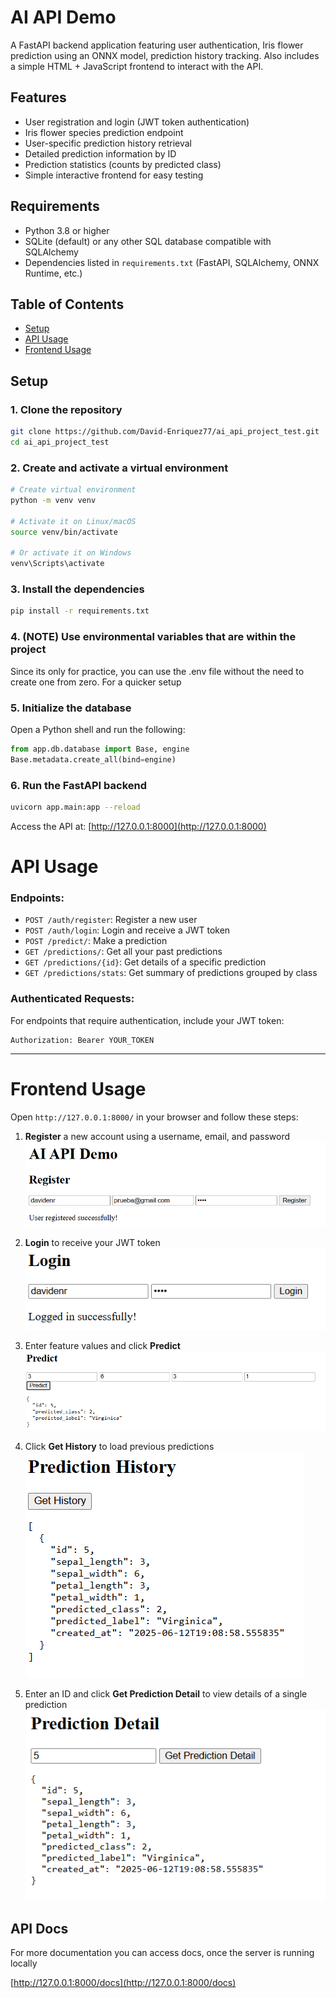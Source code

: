 # AI API Demo

A FastAPI backend application featuring user authentication, Iris flower prediction using an ONNX model, prediction history tracking. Also includes a simple HTML + JavaScript frontend to interact with the API.

## Features

- User registration and login (JWT token authentication)
- Iris flower species prediction endpoint
- User-specific prediction history retrieval
- Detailed prediction information by ID
- Prediction statistics (counts by predicted class)
- Simple interactive frontend for easy testing

## Requirements

- Python 3.8 or higher
- SQLite (default) or any other SQL database compatible with SQLAlchemy
- Dependencies listed in `requirements.txt` (FastAPI, SQLAlchemy, ONNX Runtime, etc.)

## Table of Contents

- [Setup](#setup)
- [API Usage](#api-usage)
- [Frontend Usage](#frontend-usage)


##  Setup

### 1. Clone the repository

```bash
git clone https://github.com/David-Enriquez77/ai_api_project_test.git
cd ai_api_project_test
```

### 2. Create and activate a virtual environment

```bash
# Create virtual environment
python -m venv venv

# Activate it on Linux/macOS
source venv/bin/activate

# Or activate it on Windows
venv\Scripts\activate
```

### 3. Install the dependencies

```bash
pip install -r requirements.txt
```

### 4. (NOTE) Use environmental variables that are within the project

Since its only for practice, you can use the .env file without the need to create one from zero. For a quicker setup

### 5. Initialize the database

Open a Python shell and run the following:

```python
from app.db.database import Base, engine
Base.metadata.create_all(bind=engine)
```

### 6. Run the FastAPI backend

```bash
uvicorn app.main:app --reload
```

Access the API at: [http://127.0.0.1:8000](http://127.0.0.1:8000)

#  API Usage

### Endpoints:

- `POST /auth/register`: Register a new user
- `POST /auth/login`: Login and receive a JWT token
- `POST /predict/`: Make a prediction
- `GET /predictions/`: Get all your past predictions
- `GET /predictions/{id}`: Get details of a specific prediction
- `GET /predictions/stats`: Get summary of predictions grouped by class

### Authenticated Requests:

For endpoints that require authentication, include your JWT token:

```http
Authorization: Bearer YOUR_TOKEN
```

---

#  Frontend Usage

Open `http://127.0.0.1:8000/` in your browser and follow these steps:
1. **Register** a new account using a username, email, and password
   ![Register screenshot](screenshots/register.png)
   
2. **Login** to receive your JWT token
   ![Login screenshot](screenshots/login.png)
 
3. Enter feature values and click **Predict**
   ![Predict screenshot](screenshots/predict.png)
  
4. Click **Get History** to load previous predictions
    ![History screenshot](screenshots/history.png)

5. Enter an ID and click **Get Prediction Detail** to view details of a single prediction
    ![Detail screenshot](screenshots/predictionid.png)

##  API Docs

For more documentation you can access docs, once the server is running locally

 [http://127.0.0.1:8000/docs](http://127.0.0.1:8000/docs)




